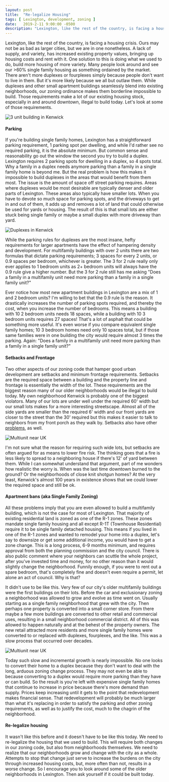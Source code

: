 ```yaml
---
layout: post
title:  "Re-legalize Housing"
tags: [ Lexington, development, zoning ]
date:   2019-2-11 9:00:00 -0500
description: "Lexington, like the rest of the country, is facing a housing crisis. One reason why is that we outlaw a lot of types of housing that we used to have."
---
```


Lexington, like the rest of the country, is facing a housing crisis. Ours may
not be as bad as larger cities, but we are in one nonetheless. A lack of supply,
and variety, has increased existing property values, bringing up housing costs
and rent with it. One solution to this is doing what we used to do, build more
housing of more variety. Many people look around and see our >60% single family
housing as something ordained by the market. There aren't more duplexes or
fourplexes simply because people don't want to live in them. But it's more
likely because we all but outlaw them. While duplexes and other small apartment
buildings seamlessly blend into existing neighborhoods, our zoning ordinance
makes them borderline impossible to build. Those requirements make a lot of our
existing housing stock, especially in and around downtown, illegal to build
today. Let's look at some of those requirements.

![3 unit building in Kenwick]({{site.baseurl}}/assets/img/illegal-housing-1.png)

#### Parking

If you're building single family homes, Lexington has a straightforward parking
requirement, 1 parking spot per dwelling, and while I'd rather see no required
parking, it is the absolute minimum. But common sense and reasonability go out
the window the second you try to build a duplex. Lexington requires 2 parking
spots for dwelling in a duplex, so 4 spots total. Why a family in a duplex needs
anymore parking than a family in a single family home is beyond me. But the real
problem is how this makes it impossible to build duplexes in the areas that
would benefit from them most. The issue is the amount of space off street
parking requires. Areas where duplexes would be most desirable are typically
denser and older parts of Lexington. These areas also typically have smaller
lots. When you have to devote so much space for parking spots, and the driveways
to get in and out of them, it adds up and removes a lot of land that could
otherwise be used for yards or housing. The result of this is that small lots
are either stuck being single family or maybe a small duplex with more driveway
than yard.

![Duplexes in Kenwick]({{site.baseurl}}/assets/img/illegal-housing-5.png)

While the parking rules for duplexes are the most insane, hefty requirements for
larger apartments have the effect of hampering density and development. For
multifamily buildings with over 2 units there are two formulas that dictate
parking requirements; 3 spaces for every 2 units, or 0.9 spaces per bedroom,
whichever is greater. The 3 for 2 rule really only ever applies to 1 bedroom
units as 2+ bedroom units will always have the 0.9 rule give a higher number.
But the 3 for 2 rule still has me asking "Does a family in a multifamily
unit need more parking than a family in a single family unit?"

Ever notice how most new apartment buildings in Lexington are a mix of 
1 and 2 bedroom units? I'm willing to bet that the 0.9 rule is the reason. It
drastically increases the number of parking spots required, and thereby the
cost, when you increase the number of bedrooms. This means a building with 10
2 bedroom units needs 18 spaces, while a building with 10 3 bedroom units
requires 27 spaces! That's a lot of asphalt that could be something more useful.
It's even worse if you compare equivalent single family homes; 10 3 bedroom
homes need only 10 spaces total, but if those same families were in one building
the city would require almost 3 times the parking. Again: "Does a family in a
multifamily unit need more parking than a family in a single family unit?"

#### Setbacks and Frontage

Two other aspects of our zoning code that hamper good urban development are
setbacks and minimum frontage requirements. Setbacks are the required space
between a building and the property line and frontage is essentially the width
of the lot. These requirements are the biggest reason many of our older
neighborhoods would be illegal to build today. My own neighborhood Kenwick is
probably one of the biggest violators. Many of our lots are under well under the
required 60' width but our small lots makes for a more interesting streetscape.
Almost all of the side yards are smaller than the required 6' width and our
front yards are closer to the street than the 30' required but this makes it
easier to talk to neighbors from my front porch as they walk by. Setbacks also
have other
[problems](https://www.strongtowns.org/journal/2017/10/23/the-problem-with-setbacks),
as well.

![Multiunit near UK]({{site.baseurl}}/assets/img/illegal-housing-3.png)

I'm not sure what the reason for requiring such wide lots, but setbacks are
often argued for as means to lower fire risk. The thinking goes that a fire is
less likely to spread to a neighboring house if there's 12' of yard between
them. While I can somewhat understand that argument, part of me wonders how
realistic the worry is. When was the last time downtown burned to the ground? Or
the neighborhoods of close knit shotgun homes? At the very least, Kenwick's
almost 100 years in existence shows that we could lower the required space and
still be ok.

#### Apartment bans (aka Single Family Zoning)

All these problems imply that you are even allowed to build a multifamily
building, which is not the case for most of Lexington. That majority of existing
residential land is zoned as one of the R-1 zones. These zones mandate single
family housing and all except R-1T (Townhouse Residential) require it to be
single family detached housing. This means if you lived in one of the R-1 zones
and wanted to remodel your home into a duplex, let's say to downsize or get some
additional income, you would have to get a zone change. This is a long process,
6-9 months minimum, and requires approval from both the planning commission and
the city council. There is also public comment where your neighbors can scuttle
the whole project, after you've invested time and money, for no other reason
than it would slightly change the neighborhood. Funnily enough, if you were to
rent out a spare bedroom, that's completely fine and doesn't even require a
permit, let alone an act of council. Why is that?

It didn't use to be like this. Very few of our city's older multifamily
buildings were the first buildings on their lots. Before the car and
exclusionary zoning a neighborhood was allowed to grow and evolve as time went
on. Usually starting as a single family neighborhood that grew with the city.
Then perhaps one property is converted into a small corner store. From there
maybe a few more buildings are converted to other retail and commercial uses,
resulting in a small neighborhood commercial district. All of this was allowed
to happen naturally and at the behest of the property owners. The new retail
attracted more residents and more single family homes were converted to or
replaced with duplexes, fourplexes, and the like. This was a slow process that
occurred over decades.

![Multiunit near UK]({{site.baseurl}}/assets/img/illegal-housing-2.png)

Today such slow and incremental growth is nearly impossible. No one looks to
convert their home to a duplex because they don't want to deal with the long,
arduous zoning change process. They may not even be able to because converting
to a duplex would require more parking than they have or can build. So the
result is you're left with expensive single family homes that continue to
increase in price because there's more demand than supply. Prices keep
increasing until it gets to the point that redevelopment makes financial sense.
That redevelopment will probably be much larger than what it's replacing in
order to satisfy the parking and other zoning requirements, as
well as to justify the cost, much to the chagrin of the neighborhood.

#### Re-legalize housing

It wasn't like this before and it doesn't have to be like this today. We need to
re-legalize the housing that we used to build. This will require both changes in
our zoning code, but also from neighborhoods themselves. We need to realize that
our neighborhoods grow and change with the city as a whole. Attempts to stop
that change just serve to increase the burdens on the city through increased
housing costs, but, more often than not, results in a worse change. So I
encourage you to look around some of the older neighborhoods in Lexington. Then
ask yourself if it could be built today.
